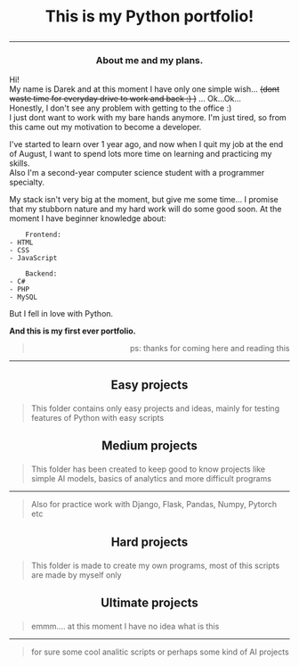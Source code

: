 # <p align="center">This is my Python portfolio!</p>

***

### <p align="center">About me and my plans.</p>


Hi!<br>
My name is Darek and at this moment I have only one simple wish... <s>(dont waste time for everyday drive to work and back :) )</s> ... Ok...Ok...<br>
Honestly, I don't see any problem with getting to the office :)<br>
I just dont want to work with my bare hands anymore. I'm just tired, so from this came out my motivation to become a developer.<br>

I've started to learn over 1 year ago, and now when I quit my job at the end of August, I want to spend lots more time on learning and practicing my skills.<br>
Also I'm a second-year computer science student with a programmer specialty.<br>

My stack isn't very big at the moment, but give me some time... I promise that my stubborn nature and my hard work will do some good soon.
At the moment I have beginner knowledge about: 
    
        Frontend:
    - HTML
    - CSS
    - JavaScript

        Backend:
    - C#
    - PHP
    - MySQL


But I fell in love with Python.

<b>And this is my first ever portfolio.</b>

><p align="right">ps: thanks for coming here and reading this</p>

***

## <p align="center">Easy projects</p>

> This folder contains only easy projects and ideas, mainly for testing features of Python with easy scripts


## <p align="center">Medium projects</p>

> This folder has been created to keep good to know projects like simple AI models, basics of analytics and more difficult programs 
***
> Also for practice work with Django, Flask, Pandas, Numpy, Pytorch etc


## <p align="center">Hard projects</p>

> This folder is made to create my own programs, most of this scripts are made by myself only

## <p align="center">Ultimate projects</p>

> emmm.... at this moment I have no idea what is this
***
> for sure some cool analitic scripts or perhaps some kind of AI projects